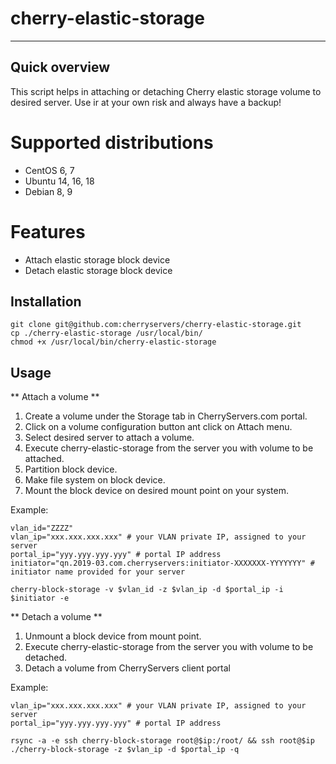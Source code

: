 # cherry-elastic-storage

----
## Quick overview
This script helps in attaching or detaching Cherry elastic storage volume to desired server. Use ir at your own risk and always have a backup!

# Supported distributions
* CentOS 6, 7
* Ubuntu 14, 16, 18
* Debian 8, 9

# Features
* Attach elastic storage block device
* Detach elastic storage block device

## Installation

```
git clone git@github.com:cherryservers/cherry-elastic-storage.git
cp ./cherry-elastic-storage /usr/local/bin/
chmod +x /usr/local/bin/cherry-elastic-storage
```

## Usage

** Attach a volume **
1. Create a volume under the Storage tab in CherryServers.com portal.
2. Click on a volume configuration button ant click on Attach menu.
3. Select desired server to attach a volume.
4. Execute cherry-elastic-storage from the server you with volume to be attached.
5. Partition block device.
6. Make file system on block device.
7. Mount the block device on desired mount point on your system.

Example:

```
vlan_id="ZZZZ"
vlan_ip="xxx.xxx.xxx.xxx" # your VLAN private IP, assigned to your server
portal_ip="yyy.yyy.yyy.yyy" # portal IP address
initiator="qn.2019-03.com.cherryservers:initiator-XXXXXXX-YYYYYYY" # initiator name provided for your server

cherry-block-storage -v $vlan_id -z $vlan_ip -d $portal_ip -i $initiator -e
```

** Detach a volume **

1. Unmount a block device from mount point.
2. Execute cherry-elastic-storage from the server you with volume to be detached.
3. Detach a volume from CherryServers client portal

Example:

```
vlan_ip="xxx.xxx.xxx.xxx" # your VLAN private IP, assigned to your server
portal_ip="yyy.yyy.yyy.yyy" # portal IP address

rsync -a -e ssh cherry-block-storage root@$ip:/root/ && ssh root@$ip ./cherry-block-storage -z $vlan_ip -d $portal_ip -q
```